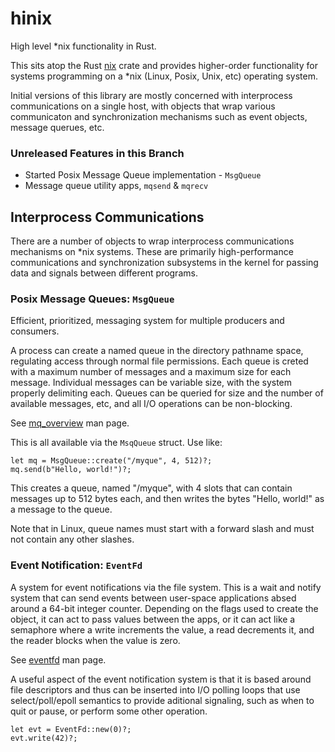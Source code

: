# hinix
High level *nix functionality in Rust.

This sits atop the Rust [nix](https://github.com/nix-rust/nix) crate and provides higher-order functionality for systems programming on a *nix (Linux, Posix, Unix, etc) operating system.

Initial versions of this library are mostly concerned with interprocess communications on a single host, with objects that wrap various communicaton and synchronization mechanisms such as event objects, message querues, etc.

### Unreleased Features in this Branch

- Started Posix Message Queue implementation - `MsgQueue`
- Message queue utility apps, `mqsend` & `mqrecv`

## Interprocess Communications

There are a number of objects to wrap interprocess communications mechanisms on *nix systems. These are primarily high-performance communications and synchronization subsystems in the kernel for passing data and signals between different programs.

### Posix Message Queues: `MsgQueue`

Efficient, prioritized, messaging system for multiple producers and consumers.

A process can create a named queue in the directory pathname space, regulating access through normal file permissions. Each queue is creted with a maximum number of messages and a maximum size for each message. Individual messages can be variable size, with the system properly delimiting each. Queues can be queried for size and the number of available messages, etc, and all I/O operations can be non-blocking.

See [mq_overview](https://man7.org/linux/man-pages/man7/mq_overview.7.html) man page.

This is all available via the `MsqQueue` struct. Use like:

    let mq = MsgQueue::create("/myque", 4, 512)?;
    mq.send(b"Hello, world!")?;

This creates a queue, named "/myque", with 4 slots that can contain messages up to 512 bytes each, and then writes the bytes "Hello, world!" as a message to the queue.

Note that in Linux, queue names must start with a forward slash and must not contain any other slashes.

### Event Notification: `EventFd`

A system for event notifications via the file system. This is a wait and notify system that can send events between user-space applications absed around a 64-bit integer counter. Depending on the flags used to create the object, it can act to pass values between the apps, or it can act like a semaphore where a write increments the value, a read decrements it, and the reader blocks when the value is zero.

See [eventfd](https://man7.org/linux/man-pages/man2/eventfd.2.html) man page.

A useful aspect of the event notification system is that it is based around file descriptors and thus can be inserted into I/O polling loops that use select/poll/epoll semantics to provide aditional signaling, such as when to quit or pause, or perform some other operation.

    let evt = EventFd::new(0)?;
    evt.write(42)?;
